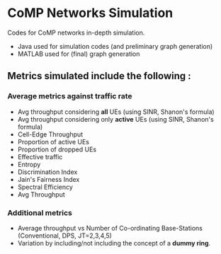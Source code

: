 # CoMP Networks Simulation
Codes for CoMP networks in-depth simulation. 
 
* Java used for simulation codes (and preliminary graph generation)
* MATLAB used for (final) graph generation

## Metrics simulated include the following :

### Average metrics against traffic rate

- Avg throughput considering **all** UEs (using SINR, Shanon's formula)
- Avg throughput considering only **active** UEs (using SINR, Shanon's formula)
- Cell-Edge Throughput
- Proportion of active UEs
- Proportion of dropped UEs
- Effective traffic
- Entropy
- Discrimination Index
- Jain's Fairness Index
- Spectral Efficiency
- Avg Throughput

### Additional metrics

- Average throughput vs Number of Co-ordinating Base-Stations (Conventional, DPS, JT=2,3,4,5)
- Variation by including/not including the concept of a **dummy ring**.
